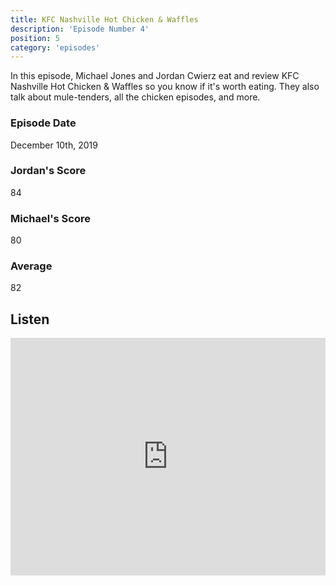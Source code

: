 ```yaml
---
title: KFC Nashville Hot Chicken & Waffles
description: 'Episode Number 4'
position: 5
category: 'episodes'
---
```


In this episode, Michael Jones and Jordan Cwierz eat and review KFC Nashville Hot Chicken & Waffles so you know if it's worth eating. They also talk about mule-tenders, all the chicken episodes, and more.

### Episode Date

December 10th, 2019

### Jordan's Score

84

### Michael's Score

80

### Average

82

## Listen

<iframe src="https://open.spotify.com/embed-podcast/episode/5TGd0fEZCNL9m5GWSdqvY5" loading="lazy" style="border: 0; width: 100%; height: 380px;" allow="encrypted-media"></iframe>
